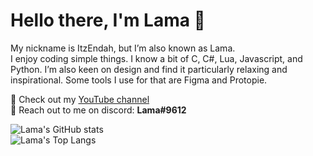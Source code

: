 # Hello there, I'm Lama 👋 

My nickname is ItzEndah, but I’m also known as Lama.  
I enjoy coding simple things. I know a bit of C, C#, Lua, Javascript, and Python. I’m also keen on design and find it particularly relaxing and inspirational. Some tools I use for that are Figma and Protopie.  
 
:link: Check out my [YouTube channel](https://www.youtube.com/channel/UCCD22Gp8GsSq01PHHKFnSZw)  
:link: Reach out to me on discord: **Lama#9612** 

![Lama's GitHub stats](https://github-readme-stats.vercel.app/api?username=ItzEndah&show_icons=true&bg_color=00000000&border_color=d0d7de&title_color=5865F2&icon_color=5865F2&text_color=8e97a1)  
![Lama's Top Langs](https://github-readme-stats.vercel.app/api/top-langs/?username=ItzEndah&show_icons=true&bg_color=00000000&border_color=d0d7de&title_color=5865F2&text_color=8e97a1&layout=compact&card_width=446)
